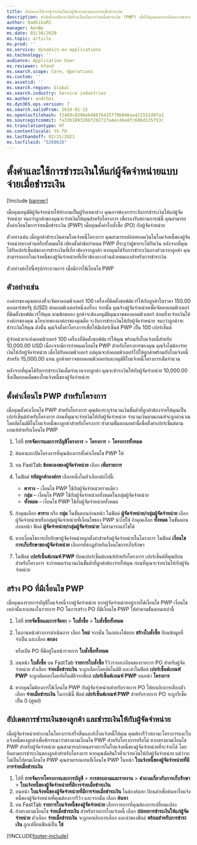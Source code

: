 ```yaml
---
title: ตั้งค่าและใช้การชำระเงินให้แก่ผู้จัดจำหน่ายแบบจ่ายเมื่อชำระเงิน
description: หัวข้อนี้จะอธิบายวิธีสร้างเงื่อนไขการจ่ายเมื่อชำระเงิน (PWP) เพื่อให้คุณสามารถปล่อยการชำระเงินให้แก่ผู้จัดจำหน่ายบางส่วน โดยยึดตามการชำระเงินของลูกค้า
author: RadhikaRS
manager: AnnBe
ms.date: 03/30/2020
ms.topic: article
ms.prod: ''
ms.service: dynamics-ax-applications
ms.technology: ''
audience: Application User
ms.reviewer: kfend
ms.search.scope: Core, Operations
ms.custom: ''
ms.assetid: ''
ms.search.region: Global
ms.search.industry: Service industries
ms.author: andchoi
ms.dyn365.ops.version: 7
ms.search.validFrom: 2019-01-15
ms.openlocfilehash: f2469c8396eb4867b435f70b046aa421552d0fa1
ms.sourcegitcommit: fa32b1893286f20271fa4ec4be8fc68bd135f53c
ms.translationtype: HT
ms.contentlocale: th-TH
ms.lasthandoff: 02/15/2021
ms.locfileid: "5288626"
---
```

# <a name="set-up-and-use-pay-when-paid-vendor-payments"></a>ตั้งค่าและใช้การชำระเงินให้แก่ผู้จัดจำหน่ายแบบจ่ายเมื่อชำระเงิน

[!include [banner](../includes/banner.md)]

เมื่อคุณอนุมัติผู้จัดจำหน่ายให้ทำงานเป็นผู้รับเหมาช่วง คุณอาจต้องการระงับการชำระเงินให้แก่ผู้จัดจำหน่าย จนกว่าลูกค้าของคุณจะจ่ายเงินให้คุณสำหรับโครงการ เพื่อรองรับสถานการณ์นี้ คุณสามารถตั้งค่าเงื่อนไขการจ่ายเมื่อชำระเงิน (PWP) เมื่อคุณตั้งค่าใบสั่งซื้อ (PO) กับผู้จัดจำหน่าย

ตัวอย่างเช่น เมื่อลูกค้าชำระเงินตามใบแจ้งหนี้โครงการ คุณสามารถปล่อยยอดเงินในใบแจ้งหนี้ของผู้จัดจำหน่ายบางส่วนหรือทั้งหมดได้ เพียงตั้งค่าข้อกำหนด PWP ที่ระบุว่าผู้ขายจะได้รับเงิน หลังจากที่คุณได้รับเปอร์เซ็นต์ของการชำระเงินที่เกี่ยวข้องจากลูกค้า หากคุณได้รับการชำระเงินบางส่วนจากลูกค้า คุณสามารถออกใบแจ้งหนี้ของผู้จัดจำหน่ายที่เกี่ยวข้องบางส่วนด้วยตนเองสำหรับการชำระเงิน

ตัวอย่างต่อไปนี้สรุปกระบวนการ เมื่อมีการใช้เงื่อนไข PWP

## <a name="example"></a>ตัวอย่างเช่น

องค์กรของคุณตกลงที่จะจัดหาคอมพิวเตอร์ 100 เครื่องที่ติดตั้งซอฟต์แวร์ให้กับลูกค้าในราคา 150.00 ดอลลาร์สหรัฐ (USD) ต่อคอมพิวเตอร์หนึ่งเครื่อง จากนั้น คุณจ้างผู้จัดจำหน่ายเพื่อจัดหาคอมพิวเตอร์ที่ติดตั้งซอฟต์แวร์ให้คุณ ตามข้อตกลง ลูกค้าจะต้องอนุมัติคุณภาพของคอมพิวเตอร์ ก่อนที่จะจ่ายเงินให้องค์กรของคุณ นโยบายขององค์กรของคุณคือ ระงับการชำระเงินให้กับผู้จัดจำหน่าย จนกว่าลูกค้าจะชำระเงินให้คุณ ดังนั้น คุณจึงตั้งค่าโครงการเพื่อให้มีเปอร์เซ็นต์ PWP เป็น 100 เปอร์เซ็นต์

ผู้จำหน่ายจะส่งคอมพิวเตอร์ 100 เครื่องที่ติดตั้งซอฟต์แวร์ให้คุณ พร้อมกับใบแจ้งหนี้สำหรับ 10,000.00 USD เนื่องจากมีการกำหนดเงื่อนไข PWP สำหรับโครงการของคุณ คุณจึงไม่ต้องจ่ายเงินให้กับผู้จัดจำหน่าย เมื่อได้รับคอมพิวเตอร์ แต่คุณจะส่งคอมพิวเตอร์ไปให้ลูกค้าพร้อมกับใบแจ้งหนี้สำหรับ 15,000.00 แทน ลูกค้าตรวจสอบคอมพิวเตอร์และอนุมัติใบแจ้งหนี้โครงการเต็มจำนวน

หลังจากที่คุณได้รับการชำระเงินเต็มจำนวนจากลูกค้า คุณจะชำระเงินให้กับผู้จัดจำหน่าย 10,000.00 ซึ่งเป็นยอดเต็มของใบแจ้งหนี้ของผู้จัดจำหน่าย

## <a name="set-up-pwp-terms-for-a-project"></a>ตั้งค่าเงื่อนไข PWP สำหรับโครงการ

เมื่อคุณตั้งค่าเงื่อนไข PWP สำหรับโครงการ คุณต้องระบุจำนวนเงินขั้นต่ำที่ลูกค้าต้องจ่ายให้คุณเป็นเปอร์เซ็นต์สำหรับโครงการ ก่อนที่คุณจะจ่ายเงินให้กับผู้จัดจำหน่าย จำนวนเงินตามเกณฑ์จะถูกคำนวณโดยอัตโนมัติในใบแจ้งหนี้ของลูกค้าสำหรับโครงการ ทำตามขั้นตอนเหล่านี้เพื่อตั้งค่าเปอร์เซ็นต์ตามเกณฑ์สำหรับเงื่อนไข PWP

1. ไปที่ **การจัดการและการบัญชีโครงการ** \> **โครงการ** \> **โครงการทั้งหมด**
2. ค้นหาและเปิดโครงการที่คุณต้องการตั้งค่าเงื่อนไข PWP ให้
3. บน FastTab **ข้อตกลงของผู้จัดจำหน่าย** เลือก **เพิ่มรายการ**
3. ในฟิลด์ **รหัสลูกค้าองค์กร** เลือกหนึ่งในตัวเลือกต่อไปนี้:

    - **ตาราง** – เงื่อนไข PWP ใช้กับผู้จัดจำหน่ายรายเดียว
    - **กลุ่ม** – เงื่อนไข PWP ใช้กับผู้จัดจำหน่ายทั้งหมดในกลุ่มผู้จัดจำหน่าย
    - **ทั้งหมด** – เงื่อนไข PWP ใช้กับผู้จัดจำหน่ายทั้งหมด

4. ถ้าคุณเลือก **ตาราง** หรือ **กลุ่ม** ในขั้นตอนก่อนหน้า ในฟิลด์ **ผู้จัดจำหน่าย/กลุ่มผู้จัดจำหน่าย** เลือกผู้จัดจำหน่ายหรือกลุ่มผู้จัดจำหน่ายที่เงื่อนไขของ PWP นำไปใช้ ถ้าคุณเลือก **ทั้งหมด** ในขั้นตอนก่อนหน้า ฟิลด์ **ผู้จัดจำหน่าย/กลุ่มผู้จัดจำหน่าย** ไม่สามารถแก้ไขได้
5. หากเงื่อนไขการเก็บรักษาผู้จัดจำหน่ายถูกตั้งค่าสำหรับผู้จัดจำหน่ายในโครงการ ในฟิลด์ **เงื่อนไขการเก็บรักษาของผู้จัดจำหน่าย** เลือกรหัสกฎสำหรับเงื่อนไขการเก็บรักษา
6. ในฟิลด์ **เปอร์เซ็นต์เกณฑ์ PWP** ป้อนเปอร์เซ็นต์เกณฑ์สำหรับโครงการ เปอร์เซ็นต์ที่คุณป้อนสำหรับโครงการ จะกำหนดจำนวนเงินขั้นต่ำที่ลูกค้าต้องจ่ายให้คุณ ก่อนที่คุณจะจ่ายเงินให้กับผู้จัดจำหน่าย

## <a name="create-a-po-that-has-pwp-terms"></a>สร้าง PO ที่มีเงื่อนไข PWP

เมื่อคุณลงรายการบัญชีใบแจ้งหนี้จากผู้จัดจำหน่าย หากผู้จัดจำหน่ายอยู่ภายใต้เงื่อนไข PWP เงื่อนไขเหล่านั้นจะแสดงในรายการ PO ในการสร้าง PO ที่มีเงื่อนไข PWP ให้ทำตามขั้นตอนเหล่านี้

1. ไปที่ **การจัดซื้อและการจัดหา** \> **ใบสั่งซื้อ** \> **ใบสั่งซื้อทั้งหมด**
2. ในบานหน้าต่างการดำเนินการ เลือก **ใหม่** จากนั้น ในกล่องโต้ตอบ **สร้างใบสั่งซื้อ** ป้อนข้อมูลที่จำเป็น และเลือก **ตกลง**

    หรือเปิด PO ที่มีอยู่ในหน้ารายการ **ใบสั่งซื้อทั้งหมด**

4. บนหน้า **ใบสั่งซื้อ** บน FastTab **รายการใบสั่งซื้อ** รีวิวรายละเอียดของรายการ PO สำหรับผู้จัดจำหน่าย ตัวเลือก **จ่ายเมื่อชำระเงิน** จะถูกเลือกโดยอัตโนมัติ และค่าในฟิลด์ **เปอร์เซ็นต์เกณฑ์ PWP** จะถูกคัดลอกโดยอัตโนมัติจากฟิลด์ **เปอร์เซ็นต์เกณฑ์ PWP** บนหน้า **โครงการ**
6. หากคุณไม่ต้องการใช้เงื่อนไข PWP กับผู้จัดจำหน่ายสำหรับรายการ PO ให้ยกเลิกการเลือกตัวเลือก **จ่ายเมื่อชำระเงิน** ในกรณีนี้ ฟิลด์ **เปอร์เซ็นต์เกณฑ์ PWP** สำหรับรายการ PO จะถูกรีเซ็ตเป็น 0 (ศูนย์)

## <a name="update-a-customer-payment-and-pay-the-vendor"></a>อัปเดตการชำระเงินของลูกค้า และชำระเงินให้กับผู้จัดจำหน่าย

เมื่อผู้จัดจำหน่ายทำงานในโครงการเสร็จสิ้นและส่งใบแจ้งหนี้ให้คุณ คุณต้องรีวิวสถานะโครงการและใบแจ้งหนี้ของลูกค้าเพื่อพิจารณาว่าตรงตามเงื่อนไข PWP สำหรับโครงการหรือไม่ หากตรงตามเงื่อนไข PWP สำหรับผู้จัดจำหน่าย คุณสามารถกำหนดรายการในใบแจ้งหนี้ของผู้จัดจำหน่ายที่จะจ่ายได้ โดยยึดตามการชำระเงินของลูกค้าสำหรับโครงการ หากคุณตัดสินใจที่จะจ่ายเงินให้กับผู้จัดจำหน่าย แม้ว่าจะไม่เป็นไปตามเงื่อนไข PWP คุณสามารถแทนที่เงื่อนไข PWP ในหน้า **ใบแจ้งหนี้ของผู้จัดจำหน่ายที่มีการจ่ายเมื่อชำระเงิน**

1. ไปที่ **การจัดการโครงการและการบัญชี** \> **การสอบถามและรายงาน** \> **คำถามเกี่ยวกับการเก็บรักษา** \> **ใบแจ้งหนี้ของผู้จัดจำหน่ายที่มีการจ่ายเมื่อชำระเงิน**
2. บนหน้า **ใบแจ้งหนี้ของผู้จัดจำหน่ายที่มีการจ่ายเมื่อชำระเงิน** ในช่องค้นหา ป้อนค่าเพื่อค้นหาใบแจ้งหนี้ของผู้จัดจำหน่ายที่คุณต้องการรีวิว และจากนั้น เลือก **ค้นหา**
3. บน FastTab **รายการใบแจ้งหนี้ของผู้จัดจำหน่าย**  เลือกรายการที่คุณต้องการเปลี่ยนแปลง
4. ถ้าตรงตามเงื่อนไข **จ่ายเมื่อชำระเงิน** สำหรับรายการใบแจ้งหนี้ เลือก **ปล่อยการชำระเงินให้แก่ผู้จัดจำหน่าย** ตัวเลือก **จ่ายเมื่อชำระเงิน** จะถูกยกเลิกการเลือก และค่าของฟิลด์ **พร้อมสำหรับการชำระเงิน** ถูกเปลี่ยนฟิลด์เป็น **ใช่**


[!INCLUDE[footer-include](../includes/footer-banner.md)]